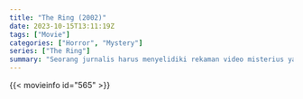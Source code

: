 ```yaml
---
title: "The Ring (2002)"
date: 2023-10-15T13:11:19Z
tags: ["Movie"]
categories: ["Horror", "Mystery"]
series: ["The Ring"]
summary: "Seorang jurnalis harus menyelidiki rekaman video misterius yang tampaknya menyebabkan kematian siapa pun satu minggu setelah mereka melihatnya."
---
```



  <mux-player stream-type="on-demand"
  src="https://kp3d-my.sharepoint.com/personal/ryoo_kp3d_onmicrosoft_com/_layouts/15/download.aspx?share=EaUiMzxEKfZKqepmUFe2tikBb0MOoGE6Qw2KX0KJEms0hw" prefer-playback="mse" controls>
 
  </mux-player>
  

{{< movieinfo id="565" >}}

  <script src="https://cdn.jsdelivr.net/npm/@mux/mux-player"></script>
  
   <script type="application/ld+json">
 {
  "@context": "https://schema.org/",
  "@type": "VideoObject",
  "name": "The Ring (2002)",
  "contentUrl": "https://stream.mux.com/02EyIets6tUtpmGnCVTI8WHa5FdTMGnmyjv5HPGL13DY.m3u8",
  "thumbnailUrl": "https://www.themoviedb.org/t/p/original/51zfEzYwTgZADXDGxRfL7btpgKR.jpg?width=314&fit_mode=preserve&time=25",
  "uploadDate": "2023-10-15T13:11:19Z",
}

</script>